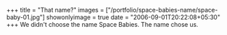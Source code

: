 +++
title = "That name?"
images = ["/portfolio/space-babies-name/space-baby-01.jpg"]
showonlyimage = true
date = "2006-09-01T20:22:08+05:30"
+++
We didn't choose the name Space Babies. The name chose us.
<!--more-->
